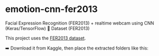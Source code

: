 # emotion-cnn-fer2013
Facial Expression Recognition (FER2013) + realtime webcam using CNN (Keras/TensorFlow)
📂 Dataset (FER2013)

This project uses the [FER2013 dataset](https://www.kaggle.com/datasets/msambare/fer2013).

➡️ Download it from Kaggle, then place the extracted folders like this:


